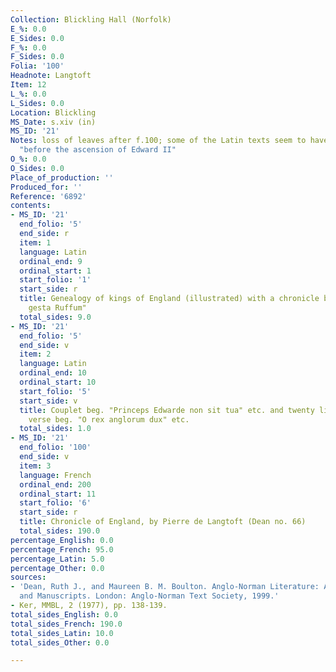 ```yaml
---
Collection: Blickling Hall (Norfolk)
E_%: 0.0
E_Sides: 0.0
F_%: 0.0
F_Sides: 0.0
Folia: '100'
Headnote: Langtoft
Item: 12
L_%: 0.0
L_Sides: 0.0
Location: Blickling
MS_Date: s.xiv (in)
MS_ID: '21'
Notes: loss of leaves after f.100; some of the Latin texts seem to have been copied
  "before the ascension of Edward II"
O_%: 0.0
O_Sides: 0.0
Place_of_production: ''
Produced_for: ''
Reference: '6892'
contents:
- MS_ID: '21'
  end_folio: '5'
  end_side: r
  item: 1
  language: Latin
  ordinal_end: 9
  ordinal_start: 1
  start_folio: '1'
  start_side: r
  title: Genealogy of kings of England (illustrated) with a chronicle beg. "Nota canunt
    gesta Ruffum"
  total_sides: 9.0
- MS_ID: '21'
  end_folio: '5'
  end_side: v
  item: 2
  language: Latin
  ordinal_end: 10
  ordinal_start: 10
  start_folio: '5'
  start_side: v
  title: Couplet beg. "Princeps Edwarde non sit tua" etc. and twenty lines of Latin
    verse beg. "O rex anglorum dux" etc.
  total_sides: 1.0
- MS_ID: '21'
  end_folio: '100'
  end_side: v
  item: 3
  language: French
  ordinal_end: 200
  ordinal_start: 11
  start_folio: '6'
  start_side: r
  title: Chronicle of England, by Pierre de Langtoft (Dean no. 66)
  total_sides: 190.0
percentage_English: 0.0
percentage_French: 95.0
percentage_Latin: 5.0
percentage_Other: 0.0
sources:
- 'Dean, Ruth J., and Maureen B. M. Boulton. Anglo-Norman Literature: A Guide to Texts
  and Manuscripts. London: Anglo-Norman Text Society, 1999.'
- Ker, MMBL, 2 (1977), pp. 138-139.
total_sides_English: 0.0
total_sides_French: 190.0
total_sides_Latin: 10.0
total_sides_Other: 0.0

---
```

